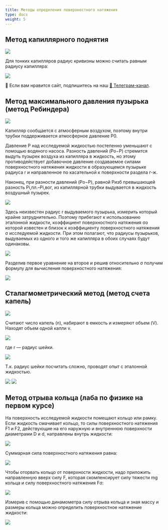 ```yaml
---
title: Методы определения поверхностного натяжения
type: docs
weight: 5
---
```


## Метод капиллярного поднятия

![](images/metody-opredeleniya-poverkhnostnogo-natyazheniya/surface_clip_image001_0019.png)

Для тонких капилляров радиус кривизны можно считать равным радиусу капилляра:

![](images/metody-opredeleniya-poverkhnostnogo-natyazheniya/surface_clip_image001_0023.png)

<div class="pagination-nav__link">🙏 Если вам нравится сайт, подпишитесь на наш <a href="https://t.me/+JfpTv9CJlwQ0MThi">🔗 Телеграм-канал</a>.</div>

## Метод максимального давления пузырька (метод Ребиндера)

![](images/metody-opredeleniya-poverkhnostnogo-natyazheniya/surface_clip_image001_0024.png)

Капилляр сообщается с атмосферным воздухом, поэтому внутри трубки поддерживается атмосферное давление P0.

Давление P над исследуемой жидкостью постепенно уменьшают с помощью водяного насоса. Разность давлений (Pо−P) стремится выдуть пузырек воздуха из капилляра в жидкость, но этому противодействует добавочное давление создаваемое силами поверхностного натяжения жидкости в образующемся пузырьке радиуса r и направленное по касательной к поверхности раздела г-ж.

Наконец, при разности давлений (Pо−P), равной Pизб превышающей разность Pi,пл.–Pi,вог, из капиллярной трубки выдувается в жидкость воздушный пузырек.

![](images/metody-opredeleniya-poverkhnostnogo-natyazheniya/surface_clip_image001_0025.png)

Здесь неизвестен радиус r выдуваемого пузырька, измерить который крайне затруднительно. Поэтому прибегают к использованию эталонной жидкости, коэффициент поверхностного натяжения σo которой известен и близок к коэффициенту поверхностного натяжения σ исследуемой жидкости. При этом полагают, что радиусы пузырьков, выдуваемых из одного и того же капилляра в обоих случаях будут одинаковы.

![](images/metody-opredeleniya-poverkhnostnogo-natyazheniya/surface_clip_image001_0026.png)

Разделив первое уравнение на второе и решив относительно σ получим формулу для вычисления поверхностного натяжения:

![](images/metody-opredeleniya-poverkhnostnogo-natyazheniya/surface_clip_image001_0027.png)

## Сталагмометрический метод (метод счета капель)

![](images/metody-opredeleniya-poverkhnostnogo-natyazheniya/surface_clip_image001_0030.png)

Считают число капель (n), набирают в емкость и измеряют объем (V). Находят объем одной капли v.

![](images/metody-opredeleniya-poverkhnostnogo-natyazheniya/surface_clip_image001_0031.png)

где r — радиус шейки.

![](images/metody-opredeleniya-poverkhnostnogo-natyazheniya/surface_clip_image001_0032.png)

Т.к. радиус шейки посчитать сложно, проводят опыт с эталонной жидкостью.

![](images/metody-opredeleniya-poverkhnostnogo-natyazheniya/surface_clip_image001_0033.png) ![](images/metody-opredeleniya-poverkhnostnogo-natyazheniya/surface_clip_image001_0034.png)

## Метод отрыва кольца (лаба по физике на первом курсе)

На поверхность исследуемой жидкости помещают кольцо или рамку. Если жидкость смачивает кольцо, то силы поверхностного натяжения F1 и F2, действующие на его наружную и внутреннюю поверхности диаметрами D и d, направлены внутрь жидкости:

![](images/metody-opredeleniya-poverkhnostnogo-natyazheniya/surface_clip_image001_0028.png)

Суммарная сила поверхностного натяжения равна:

![](images/metody-opredeleniya-poverkhnostnogo-natyazheniya/surface_clip_image001_0029.png)

Чтобы оторвать кольцо от поверхности жидкости, надо приложить направленную вверх силу F, которая скомпенсирует силу тяжести mg кольца и силу поверхностного натяжения Fσ:

![](images/metody-opredeleniya-poverkhnostnogo-natyazheniya/surface_clip_image001_0035.png)

Измерив с помощью динамометра силу отрыва кольца и зная массу и размеры кольца можно определить поверхностное натяжение жидкости:

![](images/metody-opredeleniya-poverkhnostnogo-natyazheniya/surface_clip_image001_0036.png)

